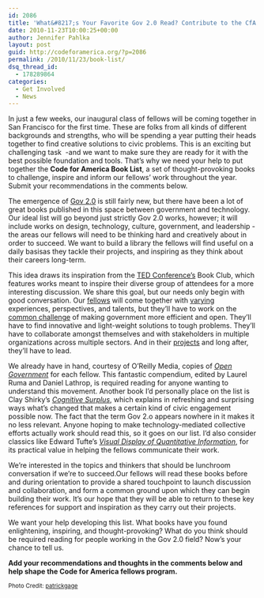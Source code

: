 ```yaml
---
id: 2086
title: 'What&#8217;s Your Favorite Gov 2.0 Read? Contribute to the CfA Book List.'
date: 2010-11-23T10:00:25+00:00
author: Jennifer Pahlka
layout: post
guid: http://codeforamerica.org/?p=2086
permalink: /2010/11/23/book-list/
dsq_thread_id:
  - 178289864
categories:
  - Get Involved
  - News
---
```

In just a few weeks, our inaugural class of fellows will be coming together in San Francisco for the first time. These are folks from all kinds of different backgrounds and strengths, who will be spending a year putting their heads together to find creative solutions to civic problems. This is an exciting but challenging task  -and we want to make sure they are ready for it with the best possible foundation and tools. That&#8217;s why we need your help to put together the **Code for America Book List**, a set of thought-provoking books to challenge, inspire and inform our fellows&#8217; work throughout the year. Submit your recommendations in the comments below.

<img class="size-full wp-image-2089 alignleft" title="Books" src="http://codeforamerica.org/wp-content/uploads/2010/11/3738107746_f944ec80b1.jpeg" alt="" />The emergence of [Gov 2.0](http://opengovernment.labs.oreilly.com/ch01.html) is still fairly new, but there have been a lot of great books published in this space between government and technology. Our ideal list will go beyond just strictly Gov 2.0 works, however; it will include works on design, technology, culture, government, and leadership -the areas our fellows will need to be thinking hard and creatively about in order to succeed. We want to build a library the fellows will find useful on a daily basisas they tackle their projects, and inspiring as they think about their careers long-term.

This idea draws its inspiration from the [TED Conference&#8217;s](http://ted.com) Book Club, which features works meant to inspire their diverse group of attendees for a more interesting discussion. We share this goal, but our needs only begin with good conversation. Our [fellows](http://codeforamerica.org/fellows/) will come together with [varying](http://codeforamerica.org/2010/11/01/2011-cfa-fellows/) experiences, perspectives, and talents, but they&#8217;ll have to work on the [common challenge](http://codeforamerica.org/what-we-do/) of making government more efficient and open. They&#8217;ll have to find innovative and light-weight solutions to tough problems. They&#8217;ll have to collaborate amongst themselves and with stakeholders in multiple organizations across multiple sectors. And in their [projects](http://codeforamerica.org/2011-cities-projects/) and long after, they&#8217;ll have to lead.<!--more-->

We already have in hand, courtesy of O&#8217;Reilly Media, copies of [_Open Government_](http://oreilly.com/catalog/9780596804367) for each fellow. This fantastic compendium, edited by Laurel Ruma and Daniel Lathrop, is required reading for anyone wanting to understand this movement. Another book I&#8217;d personally place on the list is Clay Shirky&#8217;s [_Cognitive Surplus_](http://www.guardian.co.uk/books/2010/jun/27/cognitive-surplus-clay-shirky-book-review), which explains in refreshing and surprising ways what&#8217;s changed that makes a certain kind of civic engagement possible now. The fact that the term Gov 2.o appears nowhere in it makes it no less relevant. Anyone hoping to make technology-mediated collective efforts actually work should read this, so it goes on our list. I&#8217;d also consider classics like Edward Tufte&#8217;s [_Visual Display of Quantitative Information_](http://www.edwardtufte.com/tufte/books_vdqi), for its practical value in helping the fellows communicate their work.

We&#8217;re interested in the topics and thinkers that should be lunchroom conversation if we&#8217;re to succeed.Our fellows will read these books before and during orientation to provide a shared touchpoint to launch discussion and collaboration, and form a common ground upon which they can begin building their work. It&#8217;s our hope that they will be able to return to these key references for support and inspiration as they carry out their projects.

We want your help developing this list. What books have you found enlightening, inspiring, and thought-provoking? What do you think should be required reading for people working in the Gov 2.0 field? Now&#8217;s your chance to tell us.

**Add your recommendations and thoughts in the comments below and help shape the Code for America fellows program.** 

<small>Photo Credit: <a href="http://www.flickr.com/photos/patrickgage/3738107746/">patrickgage</a></small>